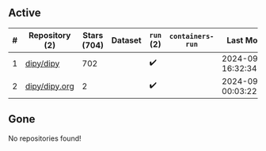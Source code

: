 ## Active
| # | Repository (2) | Stars (704) | Dataset | `run` (2) | `containers-run` | Last Modified |
| --- | --- | --- | --- | --- | --- | --- |
| 1 | [dipy/dipy](https://github.com/dipy/dipy) | 702 |  | :heavy_check_mark: |  | 2024-09-22 16:32:34+00:00 |
| 2 | [dipy/dipy.org](https://github.com/dipy/dipy.org) | 2 |  | :heavy_check_mark: |  | 2024-09-23 00:03:22+00:00 |

## Gone
No repositories found!
